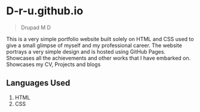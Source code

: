 # D-r-u.github.io
> Drupad M D

This is a very simple portfolio website built solely on HTML and CSS used to give a small glimpse of myself and my professional career.
The website portrays a very simple design and is hosted using GitHub Pages.
Showcases all the achievements and other works that I have embarked on.
Showcases my CV, Projects and blogs

## Languages Used
1. HTML
2. CSS
